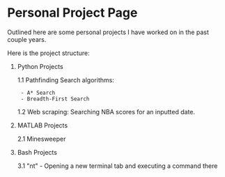 # Personal Project Page 

Outlined here are some personal projects I have worked on in the past couple years.

Here is the project structure:

  1. Python Projects
  
      1.1 Pathfinding Search algorithms:
      
          - A* Search
          - Breadth-First Search
      1.2 Web scraping: Searching NBA scores for an inputted date.

  2. MATLAB Projects
  
      2.1 Minesweeper

  3. Bash Projects
      
      3.1 "nt" - Opening a new terminal tab and executing a command there
